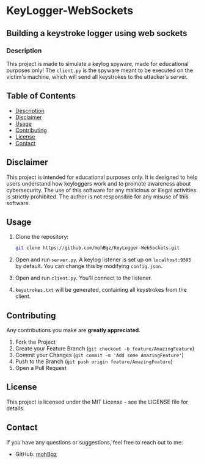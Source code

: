 # KeyLogger-WebSockets

## Building a keystroke logger using web sockets

### Description

This project is made to simulate a keylog spyware, made for educational purposes only! The `client.py` is the spyware meant to be executed on the victim's machine, which will send all keystrokes to the attacker's server.

## Table of Contents
- [Description](#description)
- [Disclaimer](#disclaimer)
- [Usage](#usage)
- [Contributing](#contributing)
- [License](#license)
- [Contact](#contact)

## Disclaimer

This project is intended for educational purposes only. It is designed to help users understand how keyloggers work and to promote awareness about cybersecurity. The use of this software for any malicious or illegal activities is strictly prohibited. The author is not responsible for any misuse of this software.

## Usage

1. Clone the repository:
    ```sh
    git clone https://github.com/mohBgz/KeyLogger-WebSockets.git
    ```

2. Open and run `server.py`. A keylog listener is set up on `localhost:9595` by default. You can change this by modifying `config.json`.

3. Open and run `client.py`. You'll connect to the listener.

4. `keystrokes.txt` will be generated, containing all keystrokes from the client.

## Contributing

Any contributions you make are **greatly appreciated**.

1. Fork the Project
2. Create your Feature Branch (`git checkout -b feature/AmazingFeature`)
3. Commit your Changes (`git commit -m 'Add some AmazingFeature'`)
4. Push to the Branch (`git push origin feature/AmazingFeature`)
5. Open a Pull Request



## License

This project is licensed under the MIT License - see the LICENSE file for details.

## Contact

If you have any questions or suggestions, feel free to reach out to me:

- GitHub: [mohBgz](https://github.com/mohBgz)

